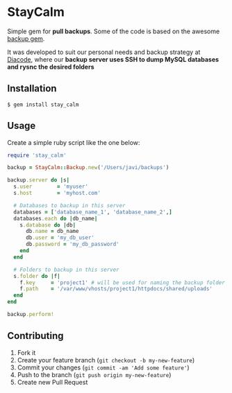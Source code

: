 # StayCalm

Simple gem for **pull backups**. Some of the code is based on the awesome [backup gem](https://github.com/meskyanichi/backup).

It was developed to suit our personal needs and backup strategy at [Diacode](http://diacode.com), where our **backup server uses SSH to dump MySQL databases and rysnc the desired folders**

## Installation

    $ gem install stay_calm

## Usage

Create a simple ruby script like the one below:

```ruby
require 'stay_calm'

backup = StayCalm::Backup.new('/Users/javi/backups')

backup.server do |s|
  s.user        = 'myuser'
  s.host        = 'myhost.com'

  # Databases to backup in this server  
  databases = ['database_name_1', 'database_name_2',]
  databases.each do |db_name|
    s.database do |db|
      db.name = db_name
      db.user = 'my_db_user' 
      db.password = 'my_db_password' 
    end
  end

  # Folders to backup in this server
  s.folder do |f|
    f.key     = 'project1' # will be used for naming the backup folder
    f.path    = '/var/www/vhosts/project1/httpdocs/shared/uploads'
  end
end

backup.perform!
```

## Contributing

1. Fork it
2. Create your feature branch (`git checkout -b my-new-feature`)
3. Commit your changes (`git commit -am 'Add some feature'`)
4. Push to the branch (`git push origin my-new-feature`)
5. Create new Pull Request
